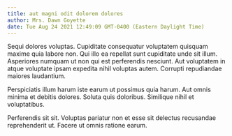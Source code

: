 ```yaml
---
title: aut magni odit dolorem dolores
author: Mrs. Dawn Goyette
date: Tue Aug 24 2021 12:49:09 GMT-0400 (Eastern Daylight Time)
---
```

Sequi dolores voluptas. Cupiditate consequatur voluptatem quisquam maxime quia labore non. Qui illo ea repellat sunt cupiditate unde sit illum. Asperiores numquam ut non qui est perferendis nesciunt. Aut voluptatem in atque voluptate ipsam expedita nihil voluptas autem. Corrupti repudiandae maiores laudantium.

 Perspiciatis illum harum iste earum ut possimus quia harum. Aut omnis minima et debitis dolores. Soluta quis doloribus. Similique nihil et voluptatibus.

 Perferendis sit sit. Voluptas pariatur non et esse sit delectus recusandae reprehenderit ut. Facere ut omnis ratione earum.